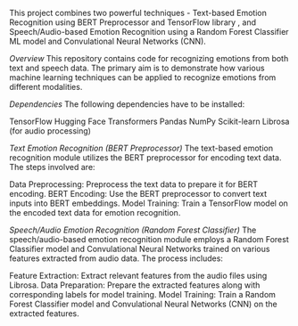 This project combines two powerful techniques - Text-based Emotion Recognition using BERT Preprocessor and TensorFlow library , and Speech/Audio-based Emotion Recognition using a Random Forest Classifier ML model and Convulational Neural Networks (CNN).

*Overview*
This repository contains code for recognizing emotions from both text and speech data. The primary aim is to demonstrate how various machine learning techniques can be applied to recognize emotions from different modalities.

*Dependencies*
The following dependencies have to be installed:

TensorFlow
Hugging Face Transformers
Pandas
NumPy
Scikit-learn
Librosa (for audio processing)

*Text Emotion Recognition (BERT Preprocessor)*
The text-based emotion recognition module utilizes the BERT preprocessor for encoding text data. The steps involved are:

Data Preprocessing: Preprocess the text data to prepare it for BERT encoding.
BERT Encoding: Use the BERT preprocessor to convert text inputs into BERT embeddings.
Model Training: Train a TensorFlow model on the encoded text data for emotion recognition.

*Speech/Audio Emotion Recognition (Random Forest Classifier)*
The speech/audio-based emotion recognition module employs a Random Forest Classifier model and Convulational Neural Networks trained on various features extracted from audio data. The process includes:

Feature Extraction: Extract relevant features from the audio files using Librosa.
Data Preparation: Prepare the extracted features along with corresponding labels for model training.
Model Training: Train a Random Forest Classifier model and Convulational Neural Networks (CNN) on the extracted features.
